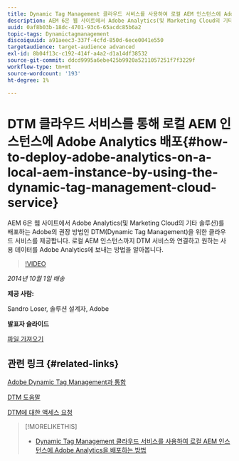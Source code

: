 ```yaml
---
title: Dynamic Tag Management 클라우드 서비스를 사용하여 로컬 AEM 인스턴스에 Adobe Analytics 배포
description: AEM 6은 웹 사이트에서 Adobe Analytics(및 Marketing Cloud의 기타 솔루션)를 배포하는 Adobe의 권장 방법인 DTM(Dynamic Tag Management)을 위한 클라우드 서비스를 제공합니다. 로컬 AEM 인스턴스까지 DTM 서비스와 연결하고 원하는 사용 데이터를 Adobe Analytics에 보내는 방법을 알아봅니다.
uuid: 0af8b03b-18dc-4701-93c6-65acdc85b6a2
topic-tags: Dynamictagmanagement
discoiquuid: a91aeec3-337f-4cfd-850d-6ece0041e550
targetaudience: target-audience advanced
exl-id: 8b04f13c-c192-414f-a4a2-d1a14df38532
source-git-commit: ddcd9995a6ebe425b9920a5211057251f7f3229f
workflow-type: tm+mt
source-wordcount: '193'
ht-degree: 1%

---
```


# DTM 클라우드 서비스를 통해 로컬 AEM 인스턴스에 Adobe Analytics 배포{#how-to-deploy-adobe-analytics-on-a-local-aem-instance-by-using-the-dynamic-tag-management-cloud-service}

AEM 6은 웹 사이트에서 Adobe Analytics(및 Marketing Cloud의 기타 솔루션)를 배포하는 Adobe의 권장 방법인 DTM(Dynamic Tag Management)을 위한 클라우드 서비스를 제공합니다. 로컬 AEM 인스턴스까지 DTM 서비스와 연결하고 원하는 사용 데이터를 Adobe Analytics에 보내는 방법을 알아봅니다.

>[!VIDEO](https://video.tv.adobe.com/v/19401/?quality=9)

*2014년 10월 1일 배송*

**제공 사람:**

Sandro Loser, 솔루션 설계자, Adobe

**발표자 슬라이드**

[파일 가져오기](assets/dtm-10-1-2014.pdf)

## 관련 링크 {#related-links}

[Adobe Dynamic Tag Management과 통합](http://docs.adobe.com/docs/en/aem/6-0/administer/integration/marketing-cloud/dtm.html)

[DTM 도움말](https://experienceleague.adobe.com/docs/data-collection.html?lang=en)

[DTM에 대한 액세스 요청](https://dtm.adobe.com/request_access)

<!--
[Get back to the Overview](https://helpx.adobe.com/experience-manager/kt/eseminars/gems/aem-index.html)
-->

>[!MORELIKETHIS]
>
>* [Dynamic Tag Management 클라우드 서비스를 사용하여 로컬 AEM 인스턴스에 Adobe Analytics을 배포하는 방법](aem-adobe-analytics-dynamic-tag-management.md)

